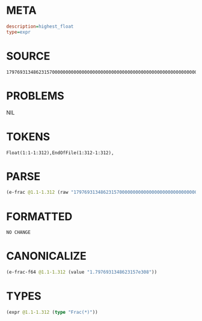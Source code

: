 # META
~~~ini
description=highest_float
type=expr
~~~
# SOURCE
~~~roc
179769313486231570000000000000000000000000000000000000000000000000000000000000000000000000000000000000000000000000000000000000000000000000000000000000000000000000000000000000000000000000000000000000000000000000000000000000000000000000000000000000000000000000000000000000000000000000000000000000000000000000000.0
~~~
# PROBLEMS
NIL
# TOKENS
~~~zig
Float(1:1-1:312),EndOfFile(1:312-1:312),
~~~
# PARSE
~~~clojure
(e-frac @1.1-1.312 (raw "179769313486231570000000000000000000000000000000000000000000000000000000000000000000000000000000000000000000000000000000000000000000000000000000000000000000000000000000000000000000000000000000000000000000000000000000000000000000000000000000000000000000000000000000000000000000000000000000000000000000000000000.0"))
~~~
# FORMATTED
~~~roc
NO CHANGE
~~~
# CANONICALIZE
~~~clojure
(e-frac-f64 @1.1-1.312 (value "1.7976931348623157e308"))
~~~
# TYPES
~~~clojure
(expr @1.1-1.312 (type "Frac(*)"))
~~~
